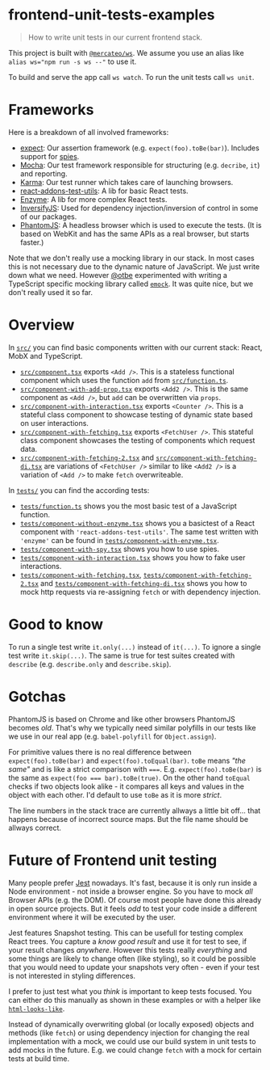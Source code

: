 # frontend-unit-tests-examples

> How to write unit tests in our current frontend stack.

This project is built with [`@mercateo/ws`](https://github.com/Mercateo/ws). We assume you use an alias like `alias ws="npm run -s ws --"` to use it.

To build and serve the app call `ws watch`. To run the unit tests call `ws unit`.

# Frameworks

Here is a breakdown of all involved frameworks:

* [expect](https://github.com/mjackson/expect): Our assertion framework (e.g. `expect(foo).toBe(bar)`). Includes support for [spies](https://github.com/mjackson/expect#spies).
* [Mocha](https://mochajs.org/): Our test framework responsible for structuring (e.g. `decribe`, `it`) and reporting.
* [Karma](karma-runner.github.io/): Our test runner which takes care of launching browsers.
* [react-addons-test-utils](https://facebook.github.io/react/docs/test-utils.html): A lib for basic React tests.
* [Enzyme](http://airbnb.io/enzyme/): A lib for more complex React tests.
* [InversifyJS](http://inversify.io/): Used for dependency injection/inversion of control in some of our packages.
* [PhantomJS](http://phantomjs.org/): A headless browser which is used to execute the tests. (It is based on WebKit and has the same APIs as a real browser, but starts faster.)

Note that we don't really use a mocking library in our stack. In most cases this is not necessary due to the dynamic nature of JavaScript. We just write down what we need. However [@otbe](https://github.com/otbe) experimented with writing a TypeScript specific mocking library called [`emock`](https://github.com/otbe/emock). It was quite nice, but we don't really used it so far.

# Overview

In [`src/`](./src) you can find basic components written with our current stack: React, MobX and TypeScript.

* [`src/component.tsx`](./src/component.tsx) exports `<Add />`. This is a stateless functional component which uses the function `add` from [`src/function.ts`](./src/function.ts).
* [`src/component-with-add-prop.tsx`](./src/component-with-add-prop.tsx) exports `<Add2 />`. This is the same component as `<Add />`, but `add` can be overwritten via `props`.
* [`src/component-with-interaction.tsx`](./src/component-with-interaction.tsx) exports `<Counter />`. This is a stateful class component to showcase testing of dynamic state based on user interactions.
* [`src/component-with-fetching.tsx`](./src/component-with-fetching.tsx) exports `<FetchUser />`. This stateful class component showcases the testing of components which request data.
* [`src/component-with-fetching-2.tsx`](./src/component-with-fetching-2.tss) and [`src/component-with-fetching-di.tsx`](./src/component-with-fetching-di.tsx) are variations of `<FetchUser />` similar to like `<Add2 />` is a variation of `<Add />` to make `fetch` overwriteable.

In [`tests/`](./tests/) you can find the according tests:

* [`tests/function.ts`](./tests/function.ts) shows you the most basic test of a JavaScript function.
* [`tests/component-without-enzyme.tsx`](./tests/component-without-enzyme.tsx) shows you a basictest of a React component with `'react-addons-test-utils'`. The same test written with `'enzyme'` can be found in [`tests/component-with-enzyme.tsx`](./tests/component-with-enzyme.tsx).
* [`tests/component-with-spy.tsx`](./tests/component-with-spy.tsx) shows you how to use spies.
* [`tests/component-with-interaction.tsx`](./tests/component-with-interaction.tsx) shows you how to fake user interactions.
* [`tests/component-with-fetching.tsx`](./tests/component-with-fetching.tsx), [`tests/component-with-fetching-2.tsx`](./tests/component-with-fetching-2.tsx) and [`tests/component-with-fetching-di.tsx`](./tests/component-with-fetching-di.tsx) shows you how to mock http requests via re-assigning `fetch` or with dependency injection.

# Good to know

To run a single test write `it.only(...)` instead of `it(...)`. To ignore a single test write `it.skip(...)`. The same is true for test suites created with `describe` (e.g. `describe.only` and `describe.skip`).

# Gotchas

PhantomJS is based on Chrome and like other browsers PhantomJS becomes _old_. That's why we typically need similar polyfills in our tests like we use in our real app (e.g. `babel-polyfill` for `Object.assign`).

For primitive values there is no real difference between `expect(foo).toBe(bar)` and `expect(foo).toEqual(bar)`. `toBe` means _"the same"_ and is like a strict comparison with `===`. E.g. `expect(foo).toBe(bar)` is the same as `expect(foo === bar).toBe(true)`. On the other hand `toEqual` checks if two objects look alike - it compares all keys and values in the object with each other. I'd default to use `toBe` as it is more _strict_.

The line numbers in the stack trace are currently allways a little bit off... that happens because of incorrect source maps. But the file name should be allways correct.

# Future of Frontend unit testing

Many people prefer [Jest](https://facebook.github.io/jest/) nowadays. It's fast, because it is only run inside a Node environment - not inside a browser engine. So you have to mock _all_ Browser APIs (e.g. the DOM). Of course most people have done this already in open source projects. But it feels _odd_ to test your code inside a different environment where it will be executed by the user.

Jest features Snapshot testing. This can be usefull for testing complex React trees. You capture a _know good result_ and use it for test to see, if your result changes _anywhere_. However this tests really _everything_ and some things are likely to change often (like styling), so it could be possible that you would need to update your snapshots very often - even if your test is not interested in styling differences.

I prefer to just test what you _think_ is important to keep tests focused. You can either do this manually as shown in these examples or with a helper like [`html-looks-like`](https://github.com/staltz/html-looks-like).

Instead of dynamically overwriting global (or locally exposed) objects and methods (like `fetch`) or using dependency injection for changing the real implementation with a mock, we could use our build system in unit tests to add mocks in the future. E.g. we could change `fetch` with a mock for certain tests at build time.
